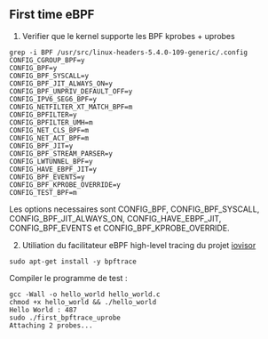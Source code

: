 First time eBPF
---------------

1. Verifier que le kernel supporte les BPF kprobes + uprobes

```
grep -i BPF /usr/src/linux-headers-5.4.0-109-generic/.config
CONFIG_CGROUP_BPF=y
CONFIG_BPF=y
CONFIG_BPF_SYSCALL=y
CONFIG_BPF_JIT_ALWAYS_ON=y
CONFIG_BPF_UNPRIV_DEFAULT_OFF=y
CONFIG_IPV6_SEG6_BPF=y
CONFIG_NETFILTER_XT_MATCH_BPF=m
CONFIG_BPFILTER=y
CONFIG_BPFILTER_UMH=m
CONFIG_NET_CLS_BPF=m
CONFIG_NET_ACT_BPF=m
CONFIG_BPF_JIT=y
CONFIG_BPF_STREAM_PARSER=y
CONFIG_LWTUNNEL_BPF=y
CONFIG_HAVE_EBPF_JIT=y
CONFIG_BPF_EVENTS=y
CONFIG_BPF_KPROBE_OVERRIDE=y
CONFIG_TEST_BPF=m
```

Les options necessaires sont CONFIG_BPF, CONFIG_BPF_SYSCALL, CONFIG_BPF_JIT_ALWAYS_ON, CONFIG_HAVE_EBPF_JIT, CONFIG_BPF_EVENTS et CONFIG_BPF_KPROBE_OVERRIDE.

2. Utiliation du facilitateur eBPF high-level tracing du projet [iovisor](https://github.com/iovisor/bpftrace)

```
sudo apt-get install -y bpftrace
```

Compiler le programme de test :
```
gcc -Wall -o hello_world hello_world.c
chmod +x hello_world && ./hello_world
Hello World : 487
sudo ./first_bpftrace_uprobe
Attaching 2 probes...
```
